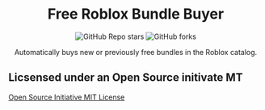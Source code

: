 <h1 align="center">Free Roblox Bundle Buyer</h1>

<p align="center"><img alt="GitHub Repo stars" src="https://img.shields.io/github/stars/iEventz/free-bundle-buyer-roblox?color=yellow&style=flat-square"> <img alt="GitHub forks" src="https://img.shields.io/github/forks/iEventz/free-bundle-buyer-roblox?style=flat-square"></p>

<p align="center">Automatically buys new or previously free bundles in the Roblox catalog.</p>


## Licsensed under an Open Source initivate MT
[Open Source Initiative MIT License](https://opensource.org/license/mit/)
